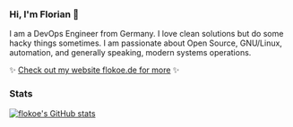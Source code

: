 ### Hi, I'm Florian 👋

I am a DevOps Engineer from Germany. I love clean solutions but do some hacky things sometimes. I am passionate about Open Source, GNU/Linux, automation, and generally speaking, modern systems operations.

✨ [Check out my website flokoe.de for more](https://www.flokoe.de/) ✨

### Stats

[![flokoe's GitHub stats](https://github-readme-stats-liart-five-83.vercel.app/api?username=flokoe&show=reviews&hide=stars&show_icons=true&theme=transparent)](https://github.com/anuraghazra/github-readme-stats)

<!--
<a href="https://github.com/anuraghazra/github-readme-stats">
  <img height=200 align="center" src="https://github-readme-stats-liart-five-83.vercel.app/api?username=flokoe&show=reviews&hide=stars&show_icons=true&theme=transparent" />
</a>
<a href="https://github.com/anuraghazra/github-readme-stats">
  <img height=200 align="center" src="https://github-readme-stats-liart-five-83.vercel.app/api/top-langs/?username=flokoe&theme=transparent&layout=compact&hide=javascript,css,html,nunjucks,svelte,java,smarty,typescript,jinja,roff,php,vim%20script" />
</a>
-->
